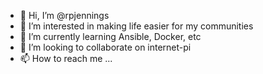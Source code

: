 - 👋 Hi, I’m @rpjennings
- 👀 I’m interested in making life easier for my communities
- 🌱 I’m currently learning Ansible, Docker, etc
- 💞️ I’m looking to collaborate on internet-pi
- 📫 How to reach me ...

<!---
SecOpsRJennings/SecOpsRJennings is a ✨ special ✨ repository because its `README.md` (this file) appears on your GitHub profile.
You can click the Preview link to take a look at your changes.
--->
